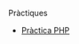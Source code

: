 Pràctiques

- [Pràctica PHP](https://github.com/OscarBePl/Portfoli/blob/main/Moduls/M04-LlenguatgesDeMarques/M15-UF2/Pr%C3%A0ctica%20PHP/inici.php)
